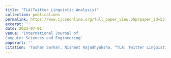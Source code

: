 ```yaml
---
title: "TLA(Twitter Linguistic Analysis)"
collection: publications
permalink: https://www.ijcseonline.org/full_paper_view.php?paper_id=5375#parentHorizontalTab1
excerpt: ''
date: 2021-07-01
venue: 'International Journal of
Computer Sciences and Engineering'
paperurl: ''
citation: 'Tushar Sarkar, Nishant Rajadhyaksha, “TLA: Twitter Linguistic Analysis,” International Journal of Computer Sciences and Engineering, Vol.9, Issue.8, pp.34-37, 2021.'
---
```

